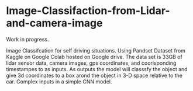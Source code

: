 # Image-Classifaction-from-Lidar-and-camera-image

Work in progress.

Image Classifcation for self driving situations.  Using Pandset Dataset from Kaggle on Google Colab hosted on Google drive.  The data set is 33GB of lidar sensor data, camera images, gps coordinates, and coorisponding timestampes to as inputs. As outputs the model will classsfy the object and give 3d coordinates to a box arond the object in 3-D space relative to the car.  Complex inputs in a simple CNN model.
